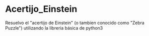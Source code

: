 # Acertijo_Einstein
Resuelvo el "acertijo de Einstein" (o tambien conocido como "Zebra Puzzle") utilizando la libreria básica de python3
